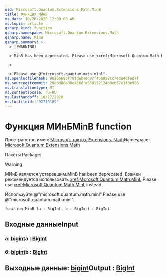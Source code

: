 ```yaml
---
uid: Microsoft.Quantum.Extensions.Math.MinB
title: Функция МИнБ
ms.date: 10/26/2020 12:00:00 AM
ms.topic: article
qsharp.kind: function
qsharp.namespace: Microsoft.Quantum.Extensions.Math
qsharp.name: MinB
qsharp.summary: >-
  > [!WARNING]

  > MinB has been deprecated. Please use <xref:Microsoft.Quantum.Math.MinL> instead.

  >

  > Please use @"microsoft.quantum.math.minl".
ms.openlocfilehash: 98a0669cf78fdebedd97f46b9a8cc7eda40fed7f
ms.sourcegitcommit: 29e0d88a30e4166fa580132124b0eb57e1f0e986
ms.translationtype: MT
ms.contentlocale: ru-RU
ms.lasthandoff: 10/27/2020
ms.locfileid: "92710189"
---
```

# <a name="minb-function"></a><span data-ttu-id="75c45-102">Функция МИнБ</span><span class="sxs-lookup"><span data-stu-id="75c45-102">MinB function</span></span>

<span data-ttu-id="75c45-103">Пространство имен: [Microsoft. тактов. Extensions. Math](xref:Microsoft.Quantum.Extensions.Math)</span><span class="sxs-lookup"><span data-stu-id="75c45-103">Namespace: [Microsoft.Quantum.Extensions.Math](xref:Microsoft.Quantum.Extensions.Math)</span></span>

<span data-ttu-id="75c45-104">Пакеты [](https://nuget.org/packages/)</span><span class="sxs-lookup"><span data-stu-id="75c45-104">Package: [](https://nuget.org/packages/)</span></span>


> [!WARNING]
> <span data-ttu-id="75c45-105">МИнБ является устаревшим.</span><span class="sxs-lookup"><span data-stu-id="75c45-105">MinB has been deprecated.</span></span> <span data-ttu-id="75c45-106">Взамен рекомендуется использовать <xref:Microsoft.Quantum.Math.MinL>.</span><span class="sxs-lookup"><span data-stu-id="75c45-106">Please use <xref:Microsoft.Quantum.Math.MinL> instead.</span></span>
>
> <span data-ttu-id="75c45-107">Используйте @"microsoft.quantum.math.minl".</span><span class="sxs-lookup"><span data-stu-id="75c45-107">Please use @"microsoft.quantum.math.minl".</span></span>



```qsharp
function MinB (a : BigInt, b : BigInt) : BigInt
```


## <a name="input"></a><span data-ttu-id="75c45-108">Входные данные</span><span class="sxs-lookup"><span data-stu-id="75c45-108">Input</span></span>

### <a name="a--bigint"></a><span data-ttu-id="75c45-109">a: [bigint](xref:microsoft.quantum.lang-ref.bigint)</span><span class="sxs-lookup"><span data-stu-id="75c45-109">a : [BigInt](xref:microsoft.quantum.lang-ref.bigint)</span></span>




### <a name="b--bigint"></a><span data-ttu-id="75c45-110">б: [bigint](xref:microsoft.quantum.lang-ref.bigint)</span><span class="sxs-lookup"><span data-stu-id="75c45-110">b : [BigInt](xref:microsoft.quantum.lang-ref.bigint)</span></span>





## <a name="output--bigint"></a><span data-ttu-id="75c45-111">Выходные данные: [bigint](xref:microsoft.quantum.lang-ref.bigint)</span><span class="sxs-lookup"><span data-stu-id="75c45-111">Output : [BigInt](xref:microsoft.quantum.lang-ref.bigint)</span></span>

